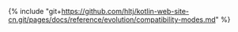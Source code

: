 {% include "git+https://github.com/hltj/kotlin-web-site-cn.git/pages/docs/reference/evolution/compatibility-modes.md" %}
